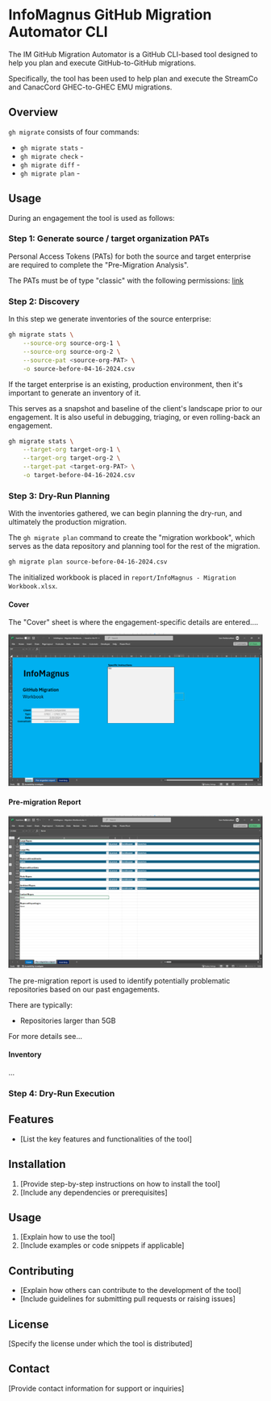 # InfoMagnus GitHub Migration Automator CLI

The IM GitHub Migration Automator is a GitHub CLI-based tool designed to help you plan and execute GitHub-to-GitHub migrations.

Specifically, the tool has been used to help plan and execute the StreamCo and CanacCord GHEC-to-GHEC EMU migrations.

## Overview

`gh migrate` consists of four commands:
- `gh migrate stats` -
- `gh migrate check` -
- `gh migrate diff` -
- `gh migrate plan` -

## Usage

During an engagement the tool is used as follows:

### Step 1: Generate source / target organization PATs

Personal Access Tokens (PATs) for both the source and target enterprise are
required to complete the "Pre-Migration Analysis".

The PATs must be of type "classic" with the following permissions: [link](images/pat-perms.png)

### Step 2: Discovery

In this step we generate inventories of the source enterprise:

```bash
gh migrate stats \
    --source-org source-org-1 \
    --source-org source-org-2 \
    --source-pat <source-org-PAT> \
    -o source-before-04-16-2024.csv
```

If the target enterprise is an existing, production environment, then it's important to generate an inventory of it.

This serves as a snapshot and baseline of the client's landscape prior to our engagement.  It is also useful in debugging, triaging, or even rolling-back an engagement.

```bash
gh migrate stats \
    --target-org target-org-1 \
    --target-org target-org-2 \
    --target-pat <target-org-PAT> \
    -o target-before-04-16-2024.csv
```

### Step 3: Dry-Run Planning

With the inventories gathered, we can begin planning the dry-run, and ultimately the production migration.

The `gh migrate plan` command to create the "migration workbook", which serves as the data repository and planning tool for the rest of the migration.

```bash
gh migrate plan source-before-04-16-2024.csv
```

The initialized workbook is placed in `report/InfoMagnus - Migration Workbook.xlsx`.

#### Cover

The "Cover" sheet is where the engagement-specific details are entered....

![alt text](docs/images/workbook-cover.png)

#### Pre-migration Report

![alt text](docs/images/workbook-pre-migration-report.png)

The pre-migration report is used to identify potentially problematic repositories based on our past engagements.

There are typically:
- Repositories larger than 5GB

For more details see...

#### Inventory
...

### Step 4: Dry-Run Execution



## Features
- [List the key features and functionalities of the tool]

## Installation
1. [Provide step-by-step instructions on how to install the tool]
2. [Include any dependencies or prerequisites]

## Usage
1. [Explain how to use the tool]
2. [Include examples or code snippets if applicable]

## Contributing
- [Explain how others can contribute to the development of the tool]
- [Include guidelines for submitting pull requests or raising issues]

## License
[Specify the license under which the tool is distributed]

## Contact
[Provide contact information for support or inquiries]

